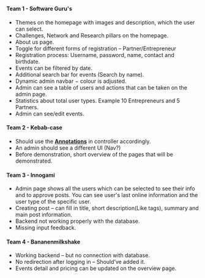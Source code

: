 #

#### Team 1 - Software Guru's

- Themes on the homepage with images and description, which the user can select.
- Challenges, Network and Research pillars on the homepage.
- About us page.
- Toggle for different forms of registration – Partner/Entrepreneur
- Registration process: Username, password, name, contact and birthdate.
- Events can be filtered by date.
- Additional search bar for events (Search by name).
- Dynamic admin navbar − colour is adjusted.
- Admin can see a table of users and actions that can be taken on the admin page.
- Statistics about total user types. Example 10 Entrepreneurs and 5 Partners.
- Admin can see/edit events.

#### Team 2 - Kebab-case

- Should use the [**Annotations**](https://www.javatpoint.com/spring-boot-annotations) in controller accordingly.
- An admin should see a different UI (Nav?)
- Before demonstration, short overview of the pages that will be demonstrated.

#### Team 3 - Innogami

- Admin page shows all the users which can be selected to see their info and to approve posts. You can see user's last online information and the user type of the specific user.
- Creating post – can fill in title, short description(Like tags), summary and main post information.
- Backend not working properly with the database.
- Missing input feedback.

#### Team 4 - Bananenmilkshake

- Working backend – but no connection with database.
- No redirection after logging in – Should’ve added it.
- Events detail and pricing can be updated on the overview page.
